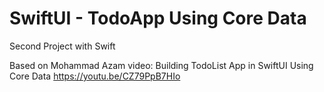 # SwiftUI - TodoApp Using Core Data
Second Project with Swift

Based on Mohammad Azam video: Building TodoList App in SwiftUI Using Core Data
https://youtu.be/CZ79PpB7HIo
